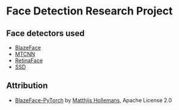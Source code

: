 # Face Detection Research Project

## Face detectors used

- [BlazeFace](https://arxiv.org/pdf/1907.05047.pdf)
- [MTCNN](https://arxiv.org/ftp/arxiv/papers/1604/1604.02878.pdf)
- [RetinaFace](https://arxiv.org/pdf/1905.00641.pdf)
- [SSD](https://arxiv.org/pdf/1512.02325.pdf)

## Attribution

- [BlazeFace-PyTorch](https://github.com/hollance/BlazeFace-PyTorch) by [Matthijs Hollemans](https://github.com/hollance), Apache License 2.0
